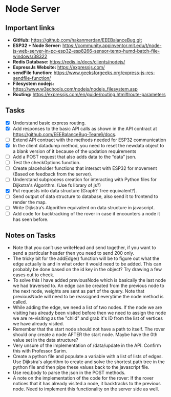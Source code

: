 # Node Server

## Important links

- **GitHub:** https://github.com/hakanmerdan/EEEBalanceBug.git
- **ESP32 + Node Server:** https://community.appinventor.mit.edu/t/node-js-web-server-in-pc-esp32-esp8266-sensor-temp-humd-batch-file-windows/38322
- **Redis Database:** https://redis.io/docs/clients/nodejs/
- **ExpressJs Website:** https://expressjs.com/
- **sendFile function:** https://www.geeksforgeeks.org/express-js-res-sendfile-function/
- **Filesystem nodejs:** https://www.w3schools.com/nodejs/nodejs_filesystem.asp
- **Routing:** https://expressjs.com/en/guide/routing.html#route-parameters

## Tasks

- [x]  Understand basic express routing.
- [x]  Add responses to the basic API calls as shown in the API contract at https://github.com/EEEBalanceBug-Team6/docs.
- [ ]  Extend API contract with the methods needed for ESP32 communication
- [x]  In the client datadump method, you need to reset the newdata object to a blank version of it because of the updation requirements
- [ ]  Add a POST request that also adds data to the “data” json.
- [ ]  Test the checkOptions function.
- [ ]  Create placeholder functions that interact with ESP32 for movement (Based on feedback from the server).
- [ ]  Understand subprocess creation for interacting with Python files for Dijkstra's Algorithm. (Use fs library of js?)
- [x]  Put requests into data structure (Graph? Tree equivalent?).
- [ ]  Send output of data structure to database, also send it to frontend to render the map.
- [ ]  Write Dijkstra’s Algorithm equivalent on data structure in javascript.
- [ ]  Add code for backtracking of the rover in case it encounters a node it has seen before.

## Notes on Tasks

- Note that you can’t use writeHead and send together, if you want to send a particular header then you need to send 200 only.
- The tricky bit for the addEdge() function will be to figure out what the edge actually is and in what order it would need to be added. This can probably be done based on the id key in the object? Try drawing a few cases out to check.
- To solve this I have added previousNode which is basically the last node we had traversed to. An edge can be created from the previous node to the next node, weights are sent as part of the query. Note that previousNode will need to be reassigned everytime the node method is called.
- While adding the edge, we need a list of two nodes. If the node we are visiting has already been visited before then we need to assign the node we are re-visiting as the "child" and grab it's ID from the list of vertices we have already visited.
- Remember that the start node should not have a path to itself. The rover should ony create a node AFTER the start node. Maybe have the 0th value set in the data structure?
- Very unsure of the implementation of /data/update in the API. Confirm this with Professor Sarim.
- Create a python file and populate a variable with a list of lists of edges. Use Dijkstra's algorithm to create and solve the shortest path tree in the python file and then pipe these values back to the javascript file.
- Use req.body to parse the json in the POST methods.
- A note on the implementation of the code for the rover: If the rover notices that it has already visited a node, it backtracks to the previous node. Need to implement this functionality on the server side as well.
